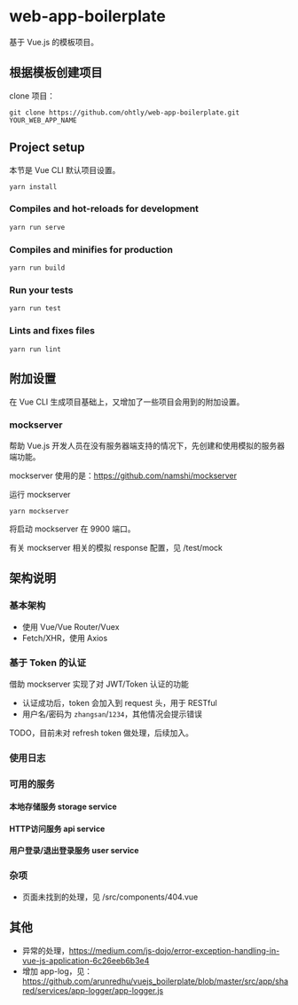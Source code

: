 # web-app-boilerplate

基于 Vue.js 的模板项目。

## 根据模板创建项目

clone 项目：

```
git clone https://github.com/ohtly/web-app-boilerplate.git YOUR_WEB_APP_NAME
```

## Project setup

本节是 Vue CLI 默认项目设置。

```
yarn install
```

### Compiles and hot-reloads for development

```
yarn run serve
```

### Compiles and minifies for production

```
yarn run build
```

### Run your tests

```
yarn run test
```

### Lints and fixes files

```
yarn run lint
```

## 附加设置

在 Vue CLI 生成项目基础上，又增加了一些项目会用到的附加设置。

### mockserver

帮助 Vue.js 开发人员在没有服务器端支持的情况下，先创建和使用模拟的服务器端功能。

mockserver 使用的是：https://github.com/namshi/mockserver

运行 mockserver

```
yarn mockserver
```

将启动 mockserver 在 9900 端口。

有关 mockserver 相关的模拟 response 配置，见 /test/mock

## 架构说明

### 基本架构

- 使用 Vue/Vue Router/Vuex
- Fetch/XHR，使用 Axios

### 基于 Token 的认证

借助 mockserver 实现了对 JWT/Token 认证的功能

- 认证成功后，token 会加入到 request 头，用于 RESTful
- 用户名/密码为 `zhangsan`/`1234`，其他情况会提示错误

TODO，目前未对 refresh token 做处理，后续加入。

### 使用日志


### 可用的服务

#### 本地存储服务 storage service

#### HTTP访问服务 api service

#### 用户登录/退出登录服务 user service


### 杂项

- 页面未找到的处理，见 /src/components/404.vue

## 其他

- 异常的处理，https://medium.com/js-dojo/error-exception-handling-in-vue-js-application-6c26eeb6b3e4
- 增加 app-log，见：https://github.com/arunredhu/vuejs_boilerplate/blob/master/src/app/shared/services/app-logger/app-logger.js
